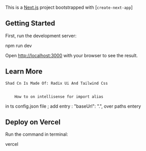 This is a [Next.js](https://nextjs.org/) project bootstrapped with [`create-next-app`]

## Getting Started

First, run the development server:


npm run dev



Open [http://localhost:3000](http://localhost:3000) with your browser to see the result.


## Learn More

    Shad Cn Is Made Of: Radix Ui And Tailwind Css


        How to on intellisense for import alias
   in ts config.json file ; add entry : "baseUrl": ".", over paths entery
   
## Deploy on Vercel

Run the command in terminal:

vercel
